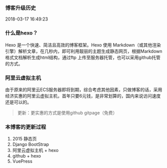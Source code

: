 ### 博客升级历史 

2018-03-17 16:49:23


### 什么是hexo？
Hexo 是一个快速、简洁且高效的博客框架。Hexo 使用 Markdown（或其他渲染引擎）解析文章，在几秒内，即可利用靓丽的主题生成静态网页，根据Markdown 格式文档解析生成html结构，通过ftp 上传至服务器托管，也可以采用github托管的方式。



### 阿里云虚拟主机
由于原来的阿里云ECS服务器即将到期，综合考虑其他因素，只做博客的话，采用经济实惠的阿里云虚拟主机，首年只要6元钱，是非常划算的，国内来说访问速度还是可以的。
>更新：更实惠的方式是使用github gitpage（免费）


### 本博客的更新过程
1. 2015 静态页 
2. Django BootStrap
3. 阿里云虚拟主机 + hexo
4. github + hexo
5. VuePress